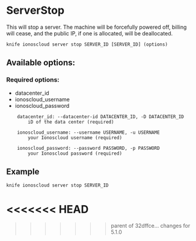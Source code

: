 # ServerStop

This will stop a server. The machine will be forcefully powered off, billing will cease, and the public IP, if one is allocated, will be deallocated.

```text
knife ionoscloud server stop SERVER_ID [SERVER_ID] (options)
```

## Available options:

### Required options:

* datacenter\_id
* ionoscloud\_username
* ionoscloud\_password

```text
    datacenter_id: --datacenter-id DATACENTER_ID, -D DATACENTER_ID
        iD of the data center (required)

    ionoscloud_username: --username USERNAME, -u USERNAME
        your Ionoscloud username (required)

    ionoscloud_password: --password PASSWORD, -p PASSWORD
        your Ionoscloud password (required)
```
## Example

```text
knife ionoscloud server stop SERVER_ID 
```
<<<<<<< HEAD
=======

>>>>>>> parent of 32dffce... changes for 5.1.0
